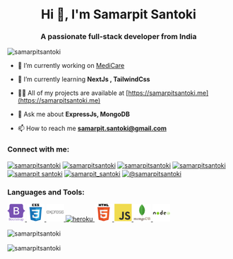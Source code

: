 <h1 align="center">Hi 👋, I'm Samarpit Santoki</h1>
<h3 align="center">A passionate full-stack developer from India</h3>

<p align="left"> <img src="https://komarev.com/ghpvc/?username=samarpitsantoki&label=Profile%20views&color=0e75b6&style=flat" alt="samarpitsantoki" /> </p>

- 🔭 I’m currently working on [MediCare](https://sgp-medicare.herokuapp.com/)

- 🌱 I’m currently learning **NextJs , TailwindCss**

- 👨‍💻 All of my projects are available at [https://samarpitsantoki.me](https://samarpitsantoki.me)

- 💬 Ask me about **ExpressJs, MongoDB**

- 📫 How to reach me **samarpit.santoki@gmail.com**

<h3 align="left">Connect with me:</h3>
<p align="left">
<a href="https://codepen.io/samarpitsantoki" target="blank"><img align="center" src="https://raw.githubusercontent.com/rahuldkjain/github-profile-readme-generator/master/src/images/icons/Social/codepen.svg" alt="samarpitsantoki" height="30" width="40" /></a>
<a href="https://dev.to/samarpitsantoki" target="blank"><img align="center" src="https://raw.githubusercontent.com/rahuldkjain/github-profile-readme-generator/master/src/images/icons/Social/devto.svg" alt="samarpitsantoki" height="30" width="40" /></a>
<a href="https://twitter.com/samarpitsantoki" target="blank"><img align="center" src="https://raw.githubusercontent.com/rahuldkjain/github-profile-readme-generator/master/src/images/icons/Social/twitter.svg" alt="samarpitsantoki" height="30" width="40" /></a>
<a href="https://linkedin.com/in/samarpitsantoki" target="blank"><img align="center" src="https://raw.githubusercontent.com/rahuldkjain/github-profile-readme-generator/master/src/images/icons/Social/linked-in-alt.svg" alt="samarpitsantoki" height="30" width="40" /></a>
<a href="https://fb.com/samarpit santoki" target="blank"><img align="center" src="https://raw.githubusercontent.com/rahuldkjain/github-profile-readme-generator/master/src/images/icons/Social/facebook.svg" alt="samarpit santoki" height="30" width="40" /></a>
<a href="https://instagram.com/samarpit_santoki" target="blank"><img align="center" src="https://raw.githubusercontent.com/rahuldkjain/github-profile-readme-generator/master/src/images/icons/Social/instagram.svg" alt="samarpit_santoki" height="30" width="40" /></a>
<a href="https://medium.com/@samarpitsantoki" target="blank"><img align="center" src="https://raw.githubusercontent.com/rahuldkjain/github-profile-readme-generator/master/src/images/icons/Social/medium.svg" alt="@samarpitsantoki" height="30" width="40" /></a>
</p>

<h3 align="left">Languages and Tools:</h3>
<p align="left"> <a href="https://getbootstrap.com" target="_blank" rel="noreferrer"> <img src="https://raw.githubusercontent.com/devicons/devicon/master/icons/bootstrap/bootstrap-plain-wordmark.svg" alt="bootstrap" width="40" height="40"/> </a> <a href="https://www.w3schools.com/css/" target="_blank" rel="noreferrer"> <img src="https://raw.githubusercontent.com/devicons/devicon/master/icons/css3/css3-original-wordmark.svg" alt="css3" width="40" height="40"/> </a> <a href="https://expressjs.com" target="_blank" rel="noreferrer"> <img src="https://raw.githubusercontent.com/devicons/devicon/master/icons/express/express-original-wordmark.svg" alt="express" width="40" height="40"/> </a> <a href="https://heroku.com" target="_blank" rel="noreferrer"> <img src="https://www.vectorlogo.zone/logos/heroku/heroku-icon.svg" alt="heroku" width="40" height="40"/> </a> <a href="https://www.w3.org/html/" target="_blank" rel="noreferrer"> <img src="https://raw.githubusercontent.com/devicons/devicon/master/icons/html5/html5-original-wordmark.svg" alt="html5" width="40" height="40"/> </a> <a href="https://developer.mozilla.org/en-US/docs/Web/JavaScript" target="_blank" rel="noreferrer"> <img src="https://raw.githubusercontent.com/devicons/devicon/master/icons/javascript/javascript-original.svg" alt="javascript" width="40" height="40"/> </a> <a href="https://www.mongodb.com/" target="_blank" rel="noreferrer"> <img src="https://raw.githubusercontent.com/devicons/devicon/master/icons/mongodb/mongodb-original-wordmark.svg" alt="mongodb" width="40" height="40"/> </a> <a href="https://nodejs.org" target="_blank" rel="noreferrer"> <img src="https://raw.githubusercontent.com/devicons/devicon/master/icons/nodejs/nodejs-original-wordmark.svg" alt="nodejs" width="40" height="40"/> </a> </p>

<p><img align="center" src="https://github-readme-stats.vercel.app/api/top-langs?username=samarpitsantoki&show_icons=true&locale=en&layout=compact" alt="samarpitsantoki" /></p>

<p><img align="center" src="https://github-readme-streak-stats.herokuapp.com/?user=samarpitsantoki&" alt="samarpitsantoki" /></p>
